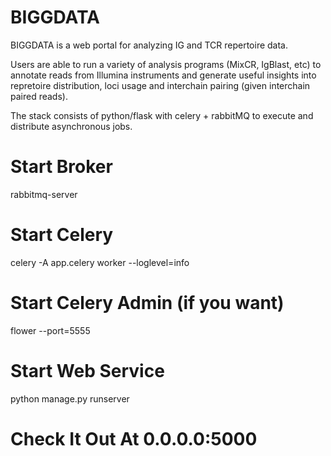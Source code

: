 # BIGGDATA 

BIGGDATA is a web portal for analyzing IG and TCR repertoire data. 

Users are able to run a variety of analysis programs (MixCR, IgBlast, etc) to annotate reads from Illumina instruments and generate useful insights into repretoire distribution, loci usage and interchain pairing (given interchain paired reads). 

The stack consists of python/flask with celery + rabbitMQ to execute and distribute asynchronous jobs. 

# Start Broker 
rabbitmq-server

# Start Celery
celery -A app.celery worker --loglevel=info

# Start Celery Admin (if you want) 
flower --port=5555  

# Start Web Service 
python manage.py runserver

# Check It Out At 0.0.0.0:5000
